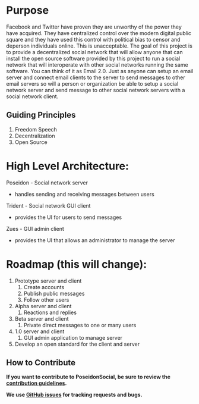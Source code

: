 # Purpose

Facebook and Twitter have proven they are unworthy of the power they have acquired. They have centralized control over the modern digital public square and they have used this control with political bias to censor and deperson individuals online. This is unacceptable. The goal of this project is to provide a decentralized social network that will allow anyone that can install the open source software provided by this project to run a social network that will interoperate with other social networks running the same software. You can think of it as Email 2.0. Just as anyone can setup an email server and connect email clients to the server to send messages to other email servers so will a person or organization be able to setup a social network server and send message to other social network servers with a social network client. 

## Guiding Principles

1. Freedom Speech 
2. Decentralization
3. Open Source


# High Level Architecture:

Poseidon - Social network server
 - handles sending and receiving messages between users

Trident - Social network GUI client 
 - provides the UI for users to send messages

Zues - GUI admin client
 - provides the UI that allows an administrator to manage the server


# Roadmap (this will change):

1. Prototype server and client
    1. Create accounts
    2. Publish public messages
    3. Follow other users
2. Alpha server and client
    1. Reactions and replies
3. Beta server and client
    1. Private direct messages to one or many users
4. 1.0 server and client
    1. GUI admin application to manage server
5. Develop an open standard for the client and server

## How to Contribute

**If you want to contribute to PoseidonSocial, be sure to review the [contribution
guidelines](CONTRIBUTING.md).**

**We use [GitHub issues](https://github.com/poseidonsocial/poseidon-server/issues) for
tracking requests and bugs.**

